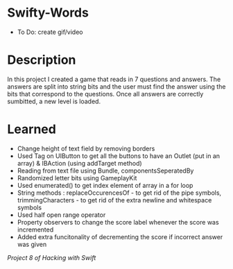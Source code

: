 # Swifty-Words
- To Do: create gif/video

# Description
In this project I created a game that reads in 7 questions and answers. The answers are split into string bits and the user must find the answer using the bits that correspond to the questions. Once all answers are correctly sumbitted, a new level is loaded.

# Learned
- Change height of text field by removing borders
- Used Tag on UIButton to get all the buttons to have an Outlet (put in an array) & IBAction (using addTarget method)
- Reading from text file using Bundle, componentsSeperatedBy
- Randomized letter bits using GameplayKit
- Used enumerated() to get index element of array in a for loop
- String methods : replaceOccurencesOf - to get rid of the pipe symbols, trimmingCharacters - to get rid of the extra newline and whitespace symbols
- Used half open range operator
- Property observers to change the score label whenever the score was incremented
- Added extra funcitonality of decrementing the score if incorrect answer was given

*Project 8 of Hacking with Swift*
